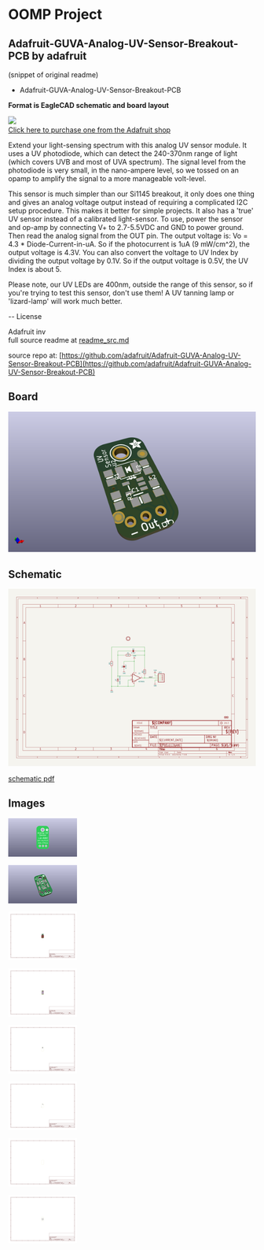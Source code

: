 # OOMP Project  
## Adafruit-GUVA-Analog-UV-Sensor-Breakout-PCB  by adafruit  
  
(snippet of original readme)  
  
- Adafruit-GUVA-Analog-UV-Sensor-Breakout-PCB  
  
__Format is EagleCAD schematic and board layout__  
  
<a href="http://www.adafruit.com/products/1918"><img src="assets/image.jpg?raw=true" width="500px"><br/>Click here to purchase one from the Adafruit shop</a>  
  
Extend your light-sensing spectrum with this analog UV sensor module. It uses a UV photodiode, which can detect the 240-370nm range of light (which covers UVB and most of UVA spectrum). The signal level from the photodiode is very small, in the nano-ampere level, so we tossed on an opamp to amplify the signal to a more manageable volt-level.  
  
This sensor is much simpler than our Si1145 breakout, it only does one thing and gives an analog voltage output instead of requiring a complicated I2C setup procedure. This makes it better for simple projects. It also has a 'true' UV sensor instead of a calibrated light-sensor. To use, power the sensor and op-amp by connecting V+ to 2.7-5.5VDC and GND to power ground. Then read the analog signal from the OUT pin. The output voltage is: Vo = 4.3 * Diode-Current-in-uA. So if the photocurrent is 1uA (9 mW/cm^2), the output voltage is 4.3V. You can also convert the voltage to UV Index by dividing the output voltage by 0.1V. So if the output voltage is 0.5V, the UV Index is about 5.  
  
Please note, our UV LEDs are 400nm, outside the range of this sensor, so if you're trying to test this sensor, don't use them! A UV tanning lamp or 'lizard-lamp' will work much better.  
  
-- License  
  
Adafruit inv  
  full source readme at [readme_src.md](readme_src.md)  
  
source repo at: [https://github.com/adafruit/Adafruit-GUVA-Analog-UV-Sensor-Breakout-PCB](https://github.com/adafruit/Adafruit-GUVA-Analog-UV-Sensor-Breakout-PCB)  
## Board  
  
[![working_3d.png](working_3d_600.png)](working_3d.png)  
## Schematic  
  
[![working_schematic.png](working_schematic_600.png)](working_schematic.png)  
  
[schematic pdf](working_schematic.pdf)  
## Images  
  
[![working_3D_bottom.png](working_3D_bottom_140.png)](working_3D_bottom.png)  
  
[![working_3D_top.png](working_3D_top_140.png)](working_3D_top.png)  
  
[![working_assembly_page_01.png](working_assembly_page_01_140.png)](working_assembly_page_01.png)  
  
[![working_assembly_page_02.png](working_assembly_page_02_140.png)](working_assembly_page_02.png)  
  
[![working_assembly_page_03.png](working_assembly_page_03_140.png)](working_assembly_page_03.png)  
  
[![working_assembly_page_04.png](working_assembly_page_04_140.png)](working_assembly_page_04.png)  
  
[![working_assembly_page_05.png](working_assembly_page_05_140.png)](working_assembly_page_05.png)  
  
[![working_assembly_page_06.png](working_assembly_page_06_140.png)](working_assembly_page_06.png)  
